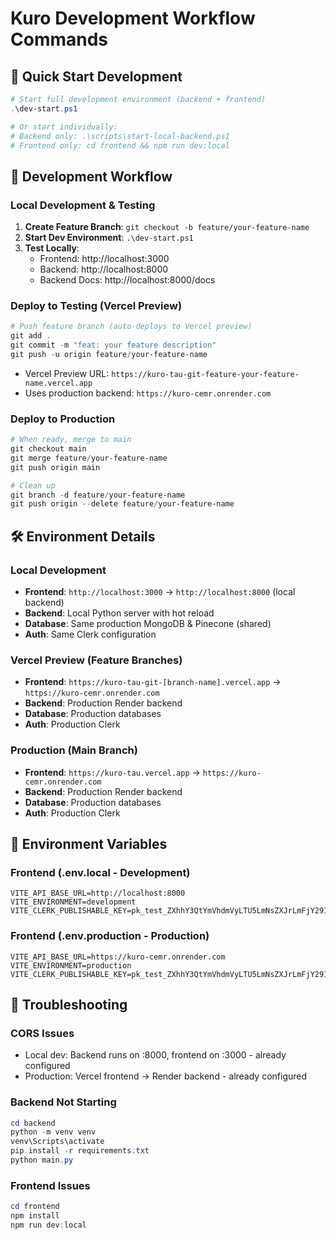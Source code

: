 # Kuro Development Workflow Commands

## 🚀 Quick Start Development
```powershell
# Start full development environment (backend + frontend)
.\dev-start.ps1

# Or start individually:
# Backend only: .\scripts\start-local-backend.ps1
# Frontend only: cd frontend && npm run dev:local
```

## 🔄 Development Workflow

### Local Development & Testing
1. **Create Feature Branch**: `git checkout -b feature/your-feature-name`
2. **Start Dev Environment**: `.\dev-start.ps1`
3. **Test Locally**: 
   - Frontend: http://localhost:3000
   - Backend: http://localhost:8000
   - Backend Docs: http://localhost:8000/docs

### Deploy to Testing (Vercel Preview)
```powershell
# Push feature branch (auto-deploys to Vercel preview)
git add .
git commit -m "feat: your feature description"
git push -u origin feature/your-feature-name
```
- Vercel Preview URL: `https://kuro-tau-git-feature-your-feature-name.vercel.app`
- Uses production backend: `https://kuro-cemr.onrender.com`

### Deploy to Production
```powershell
# When ready, merge to main
git checkout main
git merge feature/your-feature-name
git push origin main

# Clean up
git branch -d feature/your-feature-name
git push origin --delete feature/your-feature-name
```

## 🛠️ Environment Details

### Local Development
- **Frontend**: `http://localhost:3000` → `http://localhost:8000` (local backend)
- **Backend**: Local Python server with hot reload
- **Database**: Same production MongoDB & Pinecone (shared)
- **Auth**: Same Clerk configuration

### Vercel Preview (Feature Branches)
- **Frontend**: `https://kuro-tau-git-[branch-name].vercel.app` → `https://kuro-cemr.onrender.com`
- **Backend**: Production Render backend
- **Database**: Production databases
- **Auth**: Production Clerk

### Production (Main Branch)
- **Frontend**: `https://kuro-tau.vercel.app` → `https://kuro-cemr.onrender.com`
- **Backend**: Production Render backend
- **Database**: Production databases
- **Auth**: Production Clerk

## 📝 Environment Variables

### Frontend (.env.local - Development)
```
VITE_API_BASE_URL=http://localhost:8000
VITE_ENVIRONMENT=development
VITE_CLERK_PUBLISHABLE_KEY=pk_test_ZXhhY3QtYmVhdmVyLTU5LmNsZXJrLmFjY291bnRzLmRldiQ
```

### Frontend (.env.production - Production)
```
VITE_API_BASE_URL=https://kuro-cemr.onrender.com
VITE_ENVIRONMENT=production
VITE_CLERK_PUBLISHABLE_KEY=pk_test_ZXhhY3QtYmVhdmVyLTU5LmNsZXJrLmFjY291bnRzLmRldiQ
```

## 🐛 Troubleshooting

### CORS Issues
- Local dev: Backend runs on :8000, frontend on :3000 - already configured
- Production: Vercel frontend → Render backend - already configured

### Backend Not Starting
```powershell
cd backend
python -m venv venv
venv\Scripts\activate
pip install -r requirements.txt
python main.py
```

### Frontend Issues
```powershell
cd frontend
npm install
npm run dev:local
```
